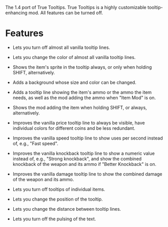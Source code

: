 
The 1.4 port of True Tooltips. True Tooltips is a highly customizable tooltip-enhancing mod. All features can be turned off.

# Features

- Lets you turn off almost all vanilla tooltip lines.

- Lets you change the color of almost all vanilla tooltip lines.

- Shows the item's sprite in the tooltip always, or only when holding SHIFT, alternatively.

- Adds a background whose size and color can be changed.

- Adds a tooltip line showing the item's ammo or the ammo the item needs, as well as the mod adding the ammo when "Item Mod" is on.

- Shows the mod adding the item when holding SHIFT, or always, alternatively.

- Improves the vanilla price tooltip line to always be visible, have individual colors for different coins and be less redundant.

- Improves the vanilla speed tooltip line to show uses per second instead of, e.g., "Fast speed".

- Improves the vanilla knockback tooltip line to show a numeric value instead of, e.g., "Strong knockback", and show the combined knockback of the weapon and its ammo if "Better Knockback" is on.

- Improves the vanilla damage tooltip line to show the combined damage of the weapon and its ammo.

- Lets you turn off tooltips of individual items.

- Lets you change the position of the tooltip.

- Lets you change the distance between tooltip lines.

- Lets you turn off the pulsing of the text.
